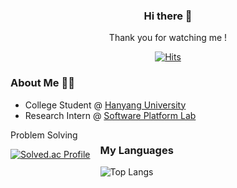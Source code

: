 <div align="center">

### Hi there 👋

Thank you for watching me !
<br />

[![Hits](https://hits.seeyoufarm.com/api/count/incr/badge.svg?url=https%3A%2F%2Fgithub.com%2Fwnsah814&count_bg=%2379C83D&title_bg=%23555555&icon=&icon_color=%23E7E7E7&title=hits&edge_flat=false)](https://hits.seeyoufarm.com)

</div>

<div>

### About Me 👨‍💻

-   College Student @ [Hanyang University](http://cs.hanyang.ac.kr/)
-   Research Intern @ [Software Platform Lab](http://splab.hanyang.ac.kr/)

<div style='display:flex; flex-wrap:wrap'>
<div style="margin-right:1rem;'>

### Problem Solving 

[![Solved.ac Profile](http://mazassumnida.wtf/api/generate_badge?boj=wnsah814)](https://solved.ac/profile/wnsah814)
</div>

<div>

### My Languages

![Top Langs](https://github-readme-stats.vercel.app/api/top-langs/?username=wnsah814&layout=compact&theme=dark)

</div>
</div>